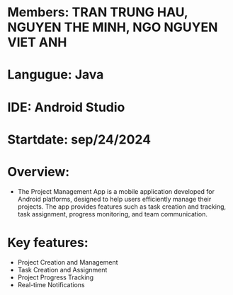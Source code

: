 # Members: TRAN TRUNG HAU, NGUYEN THE MINH, NGO NGUYEN VIET ANH
# Langugue: Java
# IDE: Android Studio
# Startdate: sep/24/2024
# Overview: 
+ The Project Management App is a mobile application developed for Android platforms, 
designed to help users efficiently manage their projects. The app provides features such 
as task creation and tracking, task assignment, progress monitoring, and team communication.
# Key features:
+ Project Creation and Management
+ Task Creation and Assignment
+ Project Progress Tracking
+ Real-time Notifications

